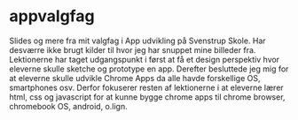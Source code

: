 # appvalgfag
Slides og mere fra mit valgfag i App udvikling på Svenstrup Skole.
Har desværre ikke brugt kilder til hvor jeg har snuppet mine billeder fra.
Lektionerne har taget udgangspunkt i først at få et design perspektiv hvor eleverne skulle sketche og prototype en app. Derefter besluttede jeg mig for at eleverne skulle udvikle Chrome Apps da alle havde forskellige OS, smartphones osv. Derfor fokuserer resten af lektionerne i at eleverne lærer html, css og javascript for at kunne bygge chrome apps til chrome browser, chromebook OS, android, o.lign.
